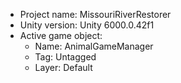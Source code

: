 <!-- UNITY CODE ASSIST INSTRUCTIONS START -->
- Project name: MissouriRiverRestorer
- Unity version: Unity 6000.0.42f1
- Active game object:
  - Name: AnimalGameManager
  - Tag: Untagged
  - Layer: Default
<!-- UNITY CODE ASSIST INSTRUCTIONS END -->